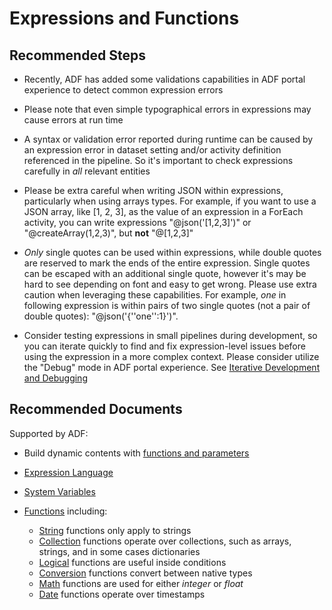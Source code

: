 <properties
	pageTitle="Use Expression and Functions to Build Dynamic Contents"
	description="Expressions and functions in Azure Data Factory"
	infoBubbleText=""
	authors="chez-charlie"
	ms.author="chez"
	articleId="283d9e5d-d00f-47df-8c3d-0db4deda2903"
	diagnosticScenario=""
	selfHelpType="generic"
	supportTopicIds="32629484"
	resourceTags=""
	productPesIds="15613"
	cloudEnvironments="public, Fairfax"
/>

# Expressions and Functions

## **Recommended Steps**

* Recently, ADF has added some validations capabilities in ADF portal experience to detect common expression errors <br>
* Please note that even simple typographical errors in expressions may cause errors at run time <br>
* A syntax or validation error reported during runtime can be caused by an expression error in dataset setting and/or activity definition referenced in the pipeline. So it's important to check expressions carefully in _all_ relevant entities <br>

* Please be extra careful when writing JSON within expressions, particularly when using arrays types. For example, if you want to use a JSON array, like [1, 2, 3], as the value of an expression in a ForEach activity, you can write expressions "@json('[1,2,3]')" or "@createArray(1,2,3)", but **not** "@[1,2,3]" <br>
* _Only_ single quotes can be used within expressions, while double quotes are reserved to mark the ends of the entire expression.  Single quotes can be escaped with an additional single quote, however it's may be hard to see depending on font and easy to get wrong. Please use extra caution when leveraging these capabilities.  For example, _one_ in following expression is within pairs of two single quotes (not a pair of double quotes): "@json('{''one'':1}')". <br>
* Consider testing expressions in small pipelines during development, so you can iterate quickly to find and fix expression-level issues before using the expression in a more complex context. Please consider utilize the "Debug" mode in ADF portal experience. See [Iterative Development and Debugging](https://docs.microsoft.com/azure/data-factory/iterative-development-debugging/) <br>


## **Recommended Documents**

Supported by ADF: <br>

* Build dynamic contents with [functions and parameters](https://docs.microsoft.com/azure/data-factory/author-visually#use-functions-and-parameters) <br>
* [Expression Language](https://docs.microsoft.com/azure/data-factory/control-flow-expression-language-functions) <br>
* [System Variables](https://docs.microsoft.com/azure/data-factory/control-flow-system-variables) <br>
* [Functions](https://docs.microsoft.com/azure/data-factory/control-flow-expression-language-functions#functions) including: <br>

  * [String](https://docs.microsoft.com/azure/data-factory/control-flow-expression-language-functions#string-functions) functions only apply to strings <br>
  * [Collection](https://docs.microsoft.com/azure/data-factory/control-flow-expression-language-functions#collection-functions) functions operate over collections, such as arrays, strings, and in some cases dictionaries <br>
  * [Logical](https://docs.microsoft.com/azure/data-factory/control-flow-expression-language-functions#logical-functions) functions are useful inside conditions <br>
  * [Conversion](https://docs.microsoft.com/azure/data-factory/control-flow-expression-language-functions#conversion-functions) functions convert between native types <br>
  * [Math](https://docs.microsoft.com/azure/data-factory/control-flow-expression-language-functions#math-functions) functions are used for either _integer_ or _float_ <br>
  * [Date](https://docs.microsoft.com/azure/data-factory/control-flow-expression-language-functions#date-functions) functions operate over timestamps <br>
